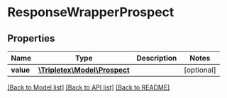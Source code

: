 # ResponseWrapperProspect

## Properties
Name | Type | Description | Notes
------------ | ------------- | ------------- | -------------
**value** | [**\Tripletex\Model\Prospect**](Prospect.md) |  | [optional] 

[[Back to Model list]](../README.md#documentation-for-models) [[Back to API list]](../README.md#documentation-for-api-endpoints) [[Back to README]](../README.md)

